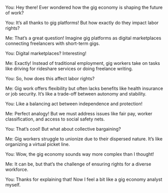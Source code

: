 You: Hey there! Ever wondered how the gig economy is shaping the future of work?

You: It’s all thanks to gig platforms! But how exactly do they impact labor rights?

Me: That’s a great question! Imagine gig platforms as digital marketplaces connecting freelancers with short-term gigs.

You: Digital marketplaces? Interesting!

Me: Exactly! Instead of traditional employment, gig workers take on tasks like driving for rideshare services or doing freelance writing.

You: So, how does this affect labor rights?

Me: Gig work offers flexibility but often lacks benefits like health insurance or job security. It’s like a trade-off between autonomy and stability.

You: Like a balancing act between independence and protection!

Me: Perfect analogy! But we must address issues like fair pay, worker classification, and access to social safety nets.

You: That’s cool! But what about collective bargaining?

Me: Gig workers struggle to unionize due to their dispersed nature. It’s like organizing a virtual picket line.

You: Wow, the gig economy sounds way more complex than I thought!

Me: It can be, but that’s the challenge of ensuring rights for a diverse workforce.

You: Thanks for explaining that! Now I feel a bit like a gig economy analyst myself.
